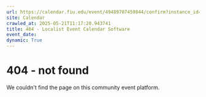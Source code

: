 ```yaml
---
url: https://calendar.fiu.edu/event/49489707459844/confirm?instance_id=49489707504922&return=https%3A%2F%2Fcalendar.fiu.edu%2Fcalendar%3Fevent_types%255B%255D%3D127590
site: Calendar
crawled_at: 2025-05-21T11:17:20.943741
title: 404 - Localist Event Calendar Software
event_date: 
dynamic: True
---
```


# 404 - not found
We couldn't find the page on this community event platform.
